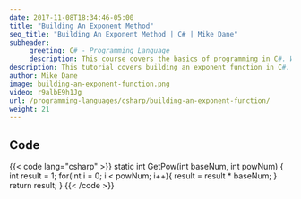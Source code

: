 ```yaml
---
date: 2017-11-08T18:34:46-05:00
title: "Building An Exponent Method"
seo_title: "Building An Exponent Method | C# | Mike Dane"
subheader:
     greeting: C# - Programming Language
     description: This course covers the basics of programming in C#. Work your way through the videos/articles and I'll teach you everything you need to know to start your programming journey!
description: This tutorial covers building an exponent function in C#.
author: Mike Dane
image: building-an-exponent-function.png
video: r9albE9h1Jg
url: /programming-languages/csharp/building-an-exponent-function/
weight: 21
---
```

## Code

{{< code lang="csharp" >}}
static int GetPow(int baseNum, int powNum)
{
     int result = 1;
     for(int i = 0; i < powNum; i++){
          result = result * baseNum;
     }
     return result;
}
{{< /code >}}